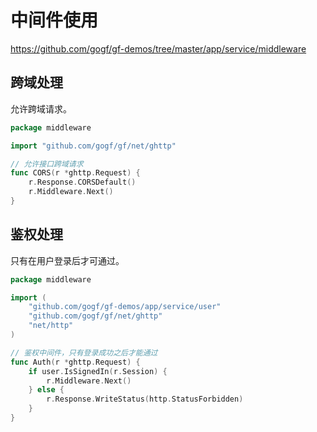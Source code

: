 
# 中间件使用

https://github.com/gogf/gf-demos/tree/master/app/service/middleware

## 跨域处理

允许跨域请求。

```go
package middleware

import "github.com/gogf/gf/net/ghttp"

// 允许接口跨域请求
func CORS(r *ghttp.Request) {
	r.Response.CORSDefault()
	r.Middleware.Next()
}
```

## 鉴权处理

只有在用户登录后才可通过。

```go
package middleware

import (
	"github.com/gogf/gf-demos/app/service/user"
	"github.com/gogf/gf/net/ghttp"
	"net/http"
)

// 鉴权中间件，只有登录成功之后才能通过
func Auth(r *ghttp.Request) {
	if user.IsSignedIn(r.Session) {
		r.Middleware.Next()
	} else {
		r.Response.WriteStatus(http.StatusForbidden)
	}
}
```









